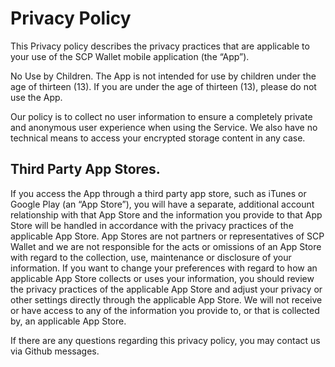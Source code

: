 # Privacy Policy

This Privacy policy describes the privacy practices that are applicable to your use of the SCP Wallet mobile application (the “App”).

No Use by Children. The App is not intended for use by children under the age of thirteen (13). If you are under the age of thirteen (13), please do not use the App.

Our policy is to collect no user information to ensure a completely private and anonymous user experience when using the Service. We also have no technical means to access your encrypted storage content in any case.

## Third Party App Stores. 

If you access the App through a third party app store, such as iTunes or Google Play (an “App Store”), you will have a separate, additional account relationship with that App Store and the information you provide to that App Store will be handled in accordance with the privacy practices of the applicable App Store. App Stores are not partners or representatives of SCP Wallet and we are not responsible for the acts or omissions of an App Store with regard to the collection, use, maintenance or disclosure of your information. If you want to change your preferences with regard to how an applicable App Store collects or uses your information, you should review the privacy practices of the applicable App Store and adjust your privacy or other settings directly through the applicable App Store. We will not receive or have access to any of the information you provide to, or that is collected by, an applicable App Store.

If there are any questions regarding this privacy policy, you may contact us via Github messages.